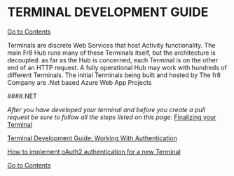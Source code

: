 # TERMINAL DEVELOPMENT GUIDE
[Go to Contents](https://github.com/Fr8org/Fr8Core/blob/master/Docs/Home.md) 

Terminals are discrete Web Services that host Activity functionality.
The main Fr8 Hub runs many of these Terminals itself, but the architecture is decoupled: as far as the Hub is concerned, each Terminal is on the other end of an HTTP request. A fully operational Hub may work with hundreds of different Terminals.
The initial Terminals being built and hosted by The fr8 Company are .Net based Azure Web App Projects

####.NET

*After you have developed your terminal and before you create a pull request be sure to follow all the steps listed on this page:* [Finalizing your Terminal](https://maginot.atlassian.net/wiki/display/DDW/Finalizing+your+Terminal)
 
[Terminal Development Guide: Working With Authentication](https://maginot.atlassian.net/wiki/display/DDW/Terminal+Development+Guide%3A+Working+With+Authentication)
 
[How to implement oAuth2 authentication for a new Terminal](https://maginot.atlassian.net/wiki/display/DDW/How+to+implement+oAuth2+authentication+for+a+new+Terminal)

[Go to Contents](https://github.com/Fr8org/Fr8Core/blob/master/Docs/Home.md) 
